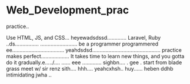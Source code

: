 # Web_Development_prac
practice..

Use HTML, JS, and CSS...
 heyewadsdssd.............
Laravel, Ruby ..ds................
.........................
be a programmer programmered ee...................................
 yeahdsdsd..............................................
practice makes perfect...................
It takes time to learn new things, and you gotta do it gradually.e...../....
......
 eee .............
sighbn....
. gee . start from blade grass meet w/ sir renz
sith....
hhh....
yeahcxhsh..
huy......
heben
ddhb
intimidating
jwha
..
